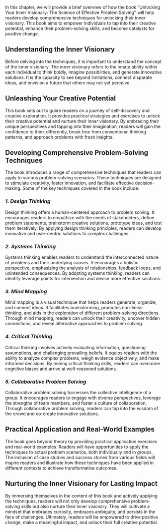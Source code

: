 
In this chapter, we will provide a brief overview of how the book "Unlocking Your Inner Visionary: The Science of Effective Problem Solving" will help readers develop comprehensive techniques for unlocking their inner visionary. This book aims to empower individuals to tap into their creative potential, enhance their problem-solving skills, and become catalysts for positive change.

**Understanding the Inner Visionary**
-------------------------------------

Before delving into the techniques, it is important to understand the concept of the inner visionary. The inner visionary refers to the innate ability within each individual to think boldly, imagine possibilities, and generate innovative solutions. It is the capacity to see beyond limitations, connect disparate ideas, and envision a future that others may not yet perceive.

**Unleashing Your Creative Potential**
--------------------------------------

This book sets out to guide readers on a journey of self-discovery and creative exploration. It provides practical strategies and exercises to unlock their creative potential and nurture their inner visionary. By embracing their unique perspectives and tapping into their imagination, readers will gain the confidence to think differently, break free from conventional thinking patterns, and approach problems with fresh insights.

**Developing Comprehensive Problem-Solving Techniques**
-------------------------------------------------------

The book introduces a range of comprehensive techniques that readers can apply to various problem-solving scenarios. These techniques are designed to stimulate creativity, foster innovation, and facilitate effective decision-making. Some of the key techniques covered in the book include:

### *1. Design Thinking*

Design thinking offers a human-centered approach to problem solving. It encourages readers to empathize with the needs of stakeholders, define problem statements, brainstorm creative solutions, prototype ideas, and test them iteratively. By applying design thinking principles, readers can develop innovative and user-centric solutions to complex challenges.

### *2. Systems Thinking*

Systems thinking enables readers to understand the interconnected nature of problems and their underlying causes. It encourages a holistic perspective, emphasizing the analysis of relationships, feedback loops, and unintended consequences. By adopting systems thinking, readers can identify leverage points for intervention and devise more effective solutions.

### *3. Mind Mapping*

Mind mapping is a visual technique that helps readers generate, organize, and connect ideas. It facilitates brainstorming, promotes non-linear thinking, and aids in the exploration of different problem-solving directions. Through mind mapping, readers can unlock their creativity, uncover hidden connections, and reveal alternative approaches to problem solving.

### *4. Critical Thinking*

Critical thinking involves actively evaluating information, questioning assumptions, and challenging prevailing beliefs. It equips readers with the ability to analyze complex problems, weigh evidence objectively, and make informed decisions. By honing critical thinking skills, readers can overcome cognitive biases and arrive at well-reasoned solutions.

### *5. Collaborative Problem Solving*

Collaborative problem solving harnesses the collective intelligence of a group. It encourages readers to engage with diverse perspectives, leverage the strengths of team members, and foster a culture of collaboration. Through collaborative problem solving, readers can tap into the wisdom of the crowd and co-create innovative solutions.

**Practical Application and Real-World Examples**
-------------------------------------------------

The book goes beyond theory by providing practical application exercises and real-world examples. Readers will have opportunities to apply the techniques to actual problem scenarios, both individually and in groups. The inclusion of case studies and success stories from various fields will inspire readers and illustrate how these techniques have been applied in different contexts to achieve transformative outcomes.

**Nurturing the Inner Visionary for Lasting Impact**
----------------------------------------------------

By immersing themselves in the content of this book and actively applying the techniques, readers will not only develop comprehensive problem-solving skills but also nurture their inner visionary. They will cultivate a mindset that embraces curiosity, embraces ambiguity, and persists in the face of challenges. Ultimately, readers will be empowered to drive positive change, make a meaningful impact, and unlock their full creative potential.

